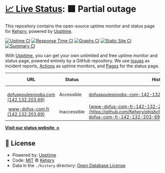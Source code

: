 # [📈 Live Status](https://Kehpry.github.io/phishcheck): <!--live status--> **🟧 Partial outage**

This repository contains the open-source uptime monitor and status page for [Kehpry](https://Kehpry.github.io/phishcheck), powered by [Upptime](https://github.com/upptime/upptime).

[![Uptime CI](https://github.com/Kehpry/phishcheck/workflows/Uptime%20CI/badge.svg)](https://github.com/Kehpry/phishcheck/actions?query=workflow%3A%22Uptime+CI%22)
[![Response Time CI](https://github.com/Kehpry/phishcheck/workflows/Response%20Time%20CI/badge.svg)](https://github.com/Kehpry/phishcheck/actions?query=workflow%3A%22Response+Time+CI%22)
[![Graphs CI](https://github.com/Kehpry/phishcheck/workflows/Graphs%20CI/badge.svg)](https://github.com/Kehpry/phishcheck/actions?query=workflow%3A%22Graphs+CI%22)
[![Static Site CI](https://github.com/Kehpry/phishcheck/workflows/Static%20Site%20CI/badge.svg)](https://github.com/Kehpry/phishcheck/actions?query=workflow%3A%22Static+Site+CI%22)
[![Summary CI](https://github.com/Kehpry/phishcheck/workflows/Summary%20CI/badge.svg)](https://github.com/Kehpry/phishcheck/actions?query=workflow%3A%22Summary+CI%22)

With [Upptime](https://upptime.js.org), you can get your own unlimited and free uptime monitor and status page, powered entirely by a GitHub repository. We use [Issues](https://github.com/Kehpry/phishcheck/issues) as incident reports, [Actions](https://github.com/Kehpry/phishcheck/actions) as uptime monitors, and [Pages](https://Kehpry.github.io/phishcheck) for the status page.

<!--start: status pages-->
<!-- This summary is generated by Upptime (https://github.com/upptime/upptime) -->
<!-- Do not edit this manually, your changes will be overwritten -->
<!-- prettier-ignore -->
| URL | Status | History | Response Time | Uptime |
| --- | ------ | ------- | ------------- | ------ |
| <img alt="" src="https://favicons.githubusercontent.com/dofuspoulesnoobs.com" height="13"> [dofuspoulesnoobs.com (142.132.203.69)](https://dofuspoulesnoobs.com/quetes/hell-minale/) | Accessible | [dofuspoulesnoobs-com-142-132-203-69.yml](https://github.com/Kehpry/phishcheck/commits/HEAD/history/dofuspoulesnoobs-com-142-132-203-69.yml) | <details><summary><img alt="Response time graph" src="./graphs/dofuspoulesnoobs-com-142-132-203-69/response-time-week.png" height="20"> 835ms</summary><br><a href="https://phishcheck.dofhelp.fr/history/dofuspoulesnoobs-com-142-132-203-69"><img alt="Response time 835" src="https://img.shields.io/endpoint?url=https%3A%2F%2Fraw.githubusercontent.com%2FKehpry%2Fphishcheck%2FHEAD%2Fapi%2Fdofuspoulesnoobs-com-142-132-203-69%2Fresponse-time.json"></a><br><a href="https://phishcheck.dofhelp.fr/history/dofuspoulesnoobs-com-142-132-203-69"><img alt="24-hour response time 818" src="https://img.shields.io/endpoint?url=https%3A%2F%2Fraw.githubusercontent.com%2FKehpry%2Fphishcheck%2FHEAD%2Fapi%2Fdofuspoulesnoobs-com-142-132-203-69%2Fresponse-time-day.json"></a><br><a href="https://phishcheck.dofhelp.fr/history/dofuspoulesnoobs-com-142-132-203-69"><img alt="7-day response time 835" src="https://img.shields.io/endpoint?url=https%3A%2F%2Fraw.githubusercontent.com%2FKehpry%2Fphishcheck%2FHEAD%2Fapi%2Fdofuspoulesnoobs-com-142-132-203-69%2Fresponse-time-week.json"></a><br><a href="https://phishcheck.dofhelp.fr/history/dofuspoulesnoobs-com-142-132-203-69"><img alt="30-day response time 835" src="https://img.shields.io/endpoint?url=https%3A%2F%2Fraw.githubusercontent.com%2FKehpry%2Fphishcheck%2FHEAD%2Fapi%2Fdofuspoulesnoobs-com-142-132-203-69%2Fresponse-time-month.json"></a><br><a href="https://phishcheck.dofhelp.fr/history/dofuspoulesnoobs-com-142-132-203-69"><img alt="1-year response time 835" src="https://img.shields.io/endpoint?url=https%3A%2F%2Fraw.githubusercontent.com%2FKehpry%2Fphishcheck%2FHEAD%2Fapi%2Fdofuspoulesnoobs-com-142-132-203-69%2Fresponse-time-year.json"></a></details> | <details><summary><a href="https://phishcheck.dofhelp.fr/history/dofuspoulesnoobs-com-142-132-203-69">100.00%</a></summary><a href="https://phishcheck.dofhelp.fr/history/dofuspoulesnoobs-com-142-132-203-69"><img alt="All-time uptime 100.00%" src="https://img.shields.io/endpoint?url=https%3A%2F%2Fraw.githubusercontent.com%2FKehpry%2Fphishcheck%2FHEAD%2Fapi%2Fdofuspoulesnoobs-com-142-132-203-69%2Fuptime.json"></a><br><a href="https://phishcheck.dofhelp.fr/history/dofuspoulesnoobs-com-142-132-203-69"><img alt="24-hour uptime 100.00%" src="https://img.shields.io/endpoint?url=https%3A%2F%2Fraw.githubusercontent.com%2FKehpry%2Fphishcheck%2FHEAD%2Fapi%2Fdofuspoulesnoobs-com-142-132-203-69%2Fuptime-day.json"></a><br><a href="https://phishcheck.dofhelp.fr/history/dofuspoulesnoobs-com-142-132-203-69"><img alt="7-day uptime 100.00%" src="https://img.shields.io/endpoint?url=https%3A%2F%2Fraw.githubusercontent.com%2FKehpry%2Fphishcheck%2FHEAD%2Fapi%2Fdofuspoulesnoobs-com-142-132-203-69%2Fuptime-week.json"></a><br><a href="https://phishcheck.dofhelp.fr/history/dofuspoulesnoobs-com-142-132-203-69"><img alt="30-day uptime 100.00%" src="https://img.shields.io/endpoint?url=https%3A%2F%2Fraw.githubusercontent.com%2FKehpry%2Fphishcheck%2FHEAD%2Fapi%2Fdofuspoulesnoobs-com-142-132-203-69%2Fuptime-month.json"></a><br><a href="https://phishcheck.dofhelp.fr/history/dofuspoulesnoobs-com-142-132-203-69"><img alt="1-year uptime 100.00%" src="https://img.shields.io/endpoint?url=https%3A%2F%2Fraw.githubusercontent.com%2FKehpry%2Fphishcheck%2FHEAD%2Fapi%2Fdofuspoulesnoobs-com-142-132-203-69%2Fuptime-year.json"></a></details>
| <img alt="" src="https://favicons.githubusercontent.com/www-dofus-com.fr" height="13"> [www-dofus-com.fr (142.132.203.69)](https://www-dofus-com.fr/fr/mmorpg/actualites/news/Mine-hell-minale/) | Inaccessible | [www-dofus-com-fr-142-132-203-69.yml](https://github.com/Kehpry/phishcheck/commits/HEAD/history/www-dofus-com-fr-142-132-203-69.yml) | <details><summary><img alt="Response time graph" src="./graphs/www-dofus-com-fr-142-132-203-69/response-time-week.png" height="20"> 696ms</summary><br><a href="https://phishcheck.dofhelp.fr/history/www-dofus-com-fr-142-132-203-69"><img alt="Response time 696" src="https://img.shields.io/endpoint?url=https%3A%2F%2Fraw.githubusercontent.com%2FKehpry%2Fphishcheck%2FHEAD%2Fapi%2Fwww-dofus-com-fr-142-132-203-69%2Fresponse-time.json"></a><br><a href="https://phishcheck.dofhelp.fr/history/www-dofus-com-fr-142-132-203-69"><img alt="24-hour response time 538" src="https://img.shields.io/endpoint?url=https%3A%2F%2Fraw.githubusercontent.com%2FKehpry%2Fphishcheck%2FHEAD%2Fapi%2Fwww-dofus-com-fr-142-132-203-69%2Fresponse-time-day.json"></a><br><a href="https://phishcheck.dofhelp.fr/history/www-dofus-com-fr-142-132-203-69"><img alt="7-day response time 696" src="https://img.shields.io/endpoint?url=https%3A%2F%2Fraw.githubusercontent.com%2FKehpry%2Fphishcheck%2FHEAD%2Fapi%2Fwww-dofus-com-fr-142-132-203-69%2Fresponse-time-week.json"></a><br><a href="https://phishcheck.dofhelp.fr/history/www-dofus-com-fr-142-132-203-69"><img alt="30-day response time 696" src="https://img.shields.io/endpoint?url=https%3A%2F%2Fraw.githubusercontent.com%2FKehpry%2Fphishcheck%2FHEAD%2Fapi%2Fwww-dofus-com-fr-142-132-203-69%2Fresponse-time-month.json"></a><br><a href="https://phishcheck.dofhelp.fr/history/www-dofus-com-fr-142-132-203-69"><img alt="1-year response time 696" src="https://img.shields.io/endpoint?url=https%3A%2F%2Fraw.githubusercontent.com%2FKehpry%2Fphishcheck%2FHEAD%2Fapi%2Fwww-dofus-com-fr-142-132-203-69%2Fresponse-time-year.json"></a></details> | <details><summary><a href="https://phishcheck.dofhelp.fr/history/www-dofus-com-fr-142-132-203-69">34.66%</a></summary><a href="https://phishcheck.dofhelp.fr/history/www-dofus-com-fr-142-132-203-69"><img alt="All-time uptime 34.66%" src="https://img.shields.io/endpoint?url=https%3A%2F%2Fraw.githubusercontent.com%2FKehpry%2Fphishcheck%2FHEAD%2Fapi%2Fwww-dofus-com-fr-142-132-203-69%2Fuptime.json"></a><br><a href="https://phishcheck.dofhelp.fr/history/www-dofus-com-fr-142-132-203-69"><img alt="24-hour uptime 0.00%" src="https://img.shields.io/endpoint?url=https%3A%2F%2Fraw.githubusercontent.com%2FKehpry%2Fphishcheck%2FHEAD%2Fapi%2Fwww-dofus-com-fr-142-132-203-69%2Fuptime-day.json"></a><br><a href="https://phishcheck.dofhelp.fr/history/www-dofus-com-fr-142-132-203-69"><img alt="7-day uptime 34.66%" src="https://img.shields.io/endpoint?url=https%3A%2F%2Fraw.githubusercontent.com%2FKehpry%2Fphishcheck%2FHEAD%2Fapi%2Fwww-dofus-com-fr-142-132-203-69%2Fuptime-week.json"></a><br><a href="https://phishcheck.dofhelp.fr/history/www-dofus-com-fr-142-132-203-69"><img alt="30-day uptime 34.66%" src="https://img.shields.io/endpoint?url=https%3A%2F%2Fraw.githubusercontent.com%2FKehpry%2Fphishcheck%2FHEAD%2Fapi%2Fwww-dofus-com-fr-142-132-203-69%2Fuptime-month.json"></a><br><a href="https://phishcheck.dofhelp.fr/history/www-dofus-com-fr-142-132-203-69"><img alt="1-year uptime 34.66%" src="https://img.shields.io/endpoint?url=https%3A%2F%2Fraw.githubusercontent.com%2FKehpry%2Fphishcheck%2FHEAD%2Fapi%2Fwww-dofus-com-fr-142-132-203-69%2Fuptime-year.json"></a></details>

<!--end: status pages-->

[**Visit our status website →**](https://Kehpry.github.io/phishcheck)

## 📄 License

- Powered by: [Upptime](https://github.com/upptime/upptime)
- Code: [MIT](./LICENSE) © [Kehpry](https://Kehpry.github.io/phishcheck)
- Data in the `./history` directory: [Open Database License](https://opendatacommons.org/licenses/odbl/1-0/)
